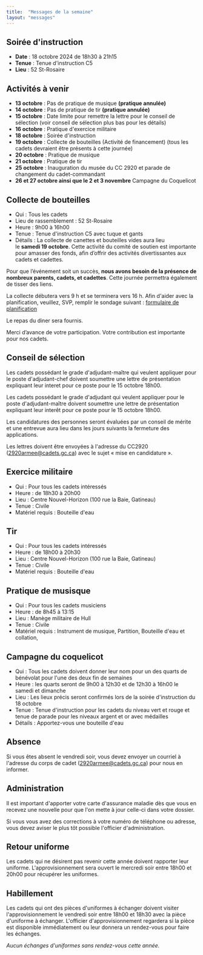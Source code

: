 ```yaml
---
title:  "Messages de la semaine"
layout: "messages"
---
```

 
## Soirée d'instruction  

- **Date** : 18 octobre 2024 de 18h30 à 21h15
- **Tenue** : Tenue d'instruction C5
- **Lieu** : 52 St-Rosaire
 
## Activités à venir

- **13 octobre** : Pas de pratique de musique **(pratique annulée)**
- **14 octobre** : Pas de pratique de tir **(pratique annulée)**
- **15 octobre** : Date limite pour remettre la lettre pour le conseil de sélection (voir conseil de sélection plus bas pour les détails)
- **16 octobre** : Pratique d'exercice militaire
- **18 octobre** : Soirée d'instruction
- **19 octobre** : Collecte de bouteilles (Activité de financement) (tous les cadets devraient être présents à cette journée)
- **20 octobre** : Pratique de musique
- **21 octobre** : Pratique de tir 
- **25 octobre** : Inauguration du musée du CC 2920 et parade de changement du cadet-commandant
- **26 et 27 octobre ainsi que le 2 et 3 novembre** Campagne du Coquelicot

## Collecte de bouteilles
- Qui : Tous les cadets
- Lieu de rassemblement : 52 St-Rosaire
- Heure : 9h00 à 16h00
- Tenue : Tenue d'instruction C5 avec tuque et gants
- Détails : La collecte de canettes et bouteilles vides aura lieu le **samedi 19 octobre**. Cette activité du comité de soutien est importante pour amasser des fonds, afin d’offrir des activités divertissantes aux cadets et cadettes.
  
Pour que l’événement soit un succès, **nous avons besoin de la présence de nombreux parents, cadets, et cadettes**.  Cette journée permettra également de tisser des liens.

La collecte débutera vers 9 h et se terminera vers 16 h. Afin d'aider avec la planification, veuillez, SVP, remplir le sondage suivant : [formulaire de planification](https://docs.google.com/forms/d/e/1FAIpQLSd0TPZDnoZbTcHay44lrGla5njBJ1C_SSw31JkYZ_B5s0m7xg/viewform)

Le repas du diner sera fournis.

Merci d’avance de votre participation. Votre contribution est importante pour nos cadets. 


## Conseil de sélection

Les cadets possédant le grade d'adjudant-maître qui veulent appliquer pour le poste d'adjudant-chef doivent soumettre une lettre de présentation expliquant leur interet pour ce poste pour le 15 octobre 18h00. 

Les cadets possédant le grade d'adjudant qui veulent appliquer pour le poste d'adjudant-maître doivent soumettre une lettre de présentation expliquant leur interêt pour ce poste pour le 15 octobre 18h00.

Les candidatures des personnes seront évaluées par un conseil de mérite et une entrevue aura lieu dans les jours suivants la fermeture des applications.

Les lettres doivent être envoyées à l'adresse du CC2920 (<2920armee@cadets.gc.ca>) avec le sujet « mise en candidature ».

## Exercice militaire

- Qui :  Pour tous les cadets intéressés 
- Heure : de 18h30 à 20h00
- Lieu : Centre Nouvel-Horizon (100 rue la Baie, Gatineau) 
- Tenue : Civile
- Matériel requis : Bouteille d'eau

## Tir

- Qui : Pour tous les cadets intéressés 
- Heure : de 18h00 à 20h30
- Lieu : Centre Nouvel-Horizon (100 rue la Baie, Gatineau) 
- Tenue : Civile
- Matériel requis : Bouteille d'eau

## Pratique de musisque

- Qui : Pour tous les cadets musiciens 
- Heure : de 8h45 à 13:15
- Lieu : Manège militaire de Hull  
- Tenue : Civile
- Matériel requis : Instrument de musique, Partition, Bouteille d'eau et collation, 

## Campagne du coquelicot

- Qui : Tous les cadets doivent donner leur nom pour un des quarts de bénévolat pour l'une des deux fin de semaines
- Heure : les quarts seront de 9h00 à 12h30 et de 12h30 à 16h00 le samedi et dimanche
- Lieu : Les lieux précis seront confirmés lors de la soirée d'instruction du 18 octobre
- Tenue : Tenue d'instruction pour les cadets du niveau vert et rouge et tenue de parade pour les niveaux argent et or avec médailles
- Détails : Apportez-vous une bouteille d'eau

## Absence

Si vous êtes absent le vendredi soir, vous devez envoyer un courriel à l'adresse du corps de cadet (<2920armee@cadets.gc.ca>) pour nous en informer.

## Administration

Il est important d'apporter votre carte d'assurance maladie dès que vous en recevez une nouvelle pour que l'on mette à jour celle-ci dans votre dossier.

Si vous vous avez des corrections à votre numéro de téléphone ou adresse, vous devez aviser le plus tôt possible l'officier d'administration. 

## Retour uniforme

Les cadets qui ne désirent pas revenir cette année doivent rapporter leur uniforme. L'approvisionnement sera ouvert le mercredi soir entre 18h00 et 20h00 pour récupérer les uniformes.

## Habillement

Les cadets qui ont des pièces d'uniformes à échanger doivent visiter l'approvisionnement le vendredi soir entre 18h00 et 18h30 avec la pièce d'uniforme à échanger.  L'officier d'approvisionnement regardera si la pièce est disponible immédiatement ou leur donnera un rendez-vous pour faire les échanges.

*Aucun échanges d'uniformes sans rendez-vous cette année.*

